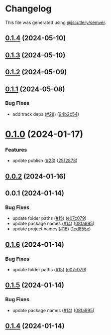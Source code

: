 # Changelog

This file was generated using [@jscutlery/semver](https://github.com/jscutlery/semver).

## [0.1.4](https://github.com/achieveagility/utils/compare/@aaos/prettier-config-0.1.3...@aaos/prettier-config-0.1.4) (2024-05-10)



## [0.1.3](https://github.com/achieveagility/utils/compare/@aaos/prettier-config-0.1.2...@aaos/prettier-config-0.1.3) (2024-05-10)



## [0.1.2](https://github.com/achieveagility/utils/compare/@aaos/prettier-config-0.1.1...@aaos/prettier-config-0.1.2) (2024-05-09)



## [0.1.1](https://github.com/achieveagility/utils/compare/@aaos/prettier-config-0.1.0...@aaos/prettier-config-0.1.1) (2024-05-08)


### Bug Fixes

* add track deps ([#28](https://github.com/achieveagility/utils/issues/28)) ([94b2c54](https://github.com/achieveagility/utils/commit/94b2c54575db73ee81f6161da303f3be1d2ea212))



# [0.1.0](https://github.com/achieveagility/utils/compare/@aaos/prettier-config-0.0.2...@aaos/prettier-config-0.1.0) (2024-01-17)


### Features

* update publish ([#23](https://github.com/achieveagility/utils/issues/23)) ([2512878](https://github.com/achieveagility/utils/commit/2512878a6eae76221e1c00cce9efd3a2e86922e7))



## [0.0.2](https://github.com/achieveagility/utils/compare/@aaos/prettier-config-0.0.1...@aaos/prettier-config-0.0.2) (2024-01-16)



## 0.0.1 (2024-01-14)


### Bug Fixes

* update folder paths ([#15](https://github.com/achieveagility/utils/issues/15)) ([e07c079](https://github.com/achieveagility/utils/commit/e07c0792a8e60e60823e963e6873c07a214aa3ff))
* update package names ([#14](https://github.com/achieveagility/utils/issues/14)) ([08fa995](https://github.com/achieveagility/utils/commit/08fa995356a7a29ac09ab1f6dafa8c861d6aa079))
* update project names ([#16](https://github.com/achieveagility/utils/issues/16)) ([1cd855e](https://github.com/achieveagility/utils/commit/1cd855efad605dd0485c001eda55d6d2ab6bd805))



## [0.1.6](https://github.com/achieveagility/utils/compare/@aaos/config-prettier-0.1.5...@aaos/config-prettier-0.1.6) (2024-01-14)


### Bug Fixes

* update folder paths ([#15](https://github.com/achieveagility/utils/issues/15)) ([e07c079](https://github.com/achieveagility/utils/commit/e07c0792a8e60e60823e963e6873c07a214aa3ff))



## [0.1.5](https://github.com/achieveagility/utils/compare/@aaos/config-prettier-0.1.4...@aaos/config-prettier-0.1.5) (2024-01-14)


### Bug Fixes

* update package names ([#14](https://github.com/achieveagility/utils/issues/14)) ([08fa995](https://github.com/achieveagility/utils/commit/08fa995356a7a29ac09ab1f6dafa8c861d6aa079))



## [0.1.4](https://github.com/achieveagility/utils/compare/@aaos/config-prettier-0.1.3...@aaos/config-prettier-0.1.4) (2024-01-14)
